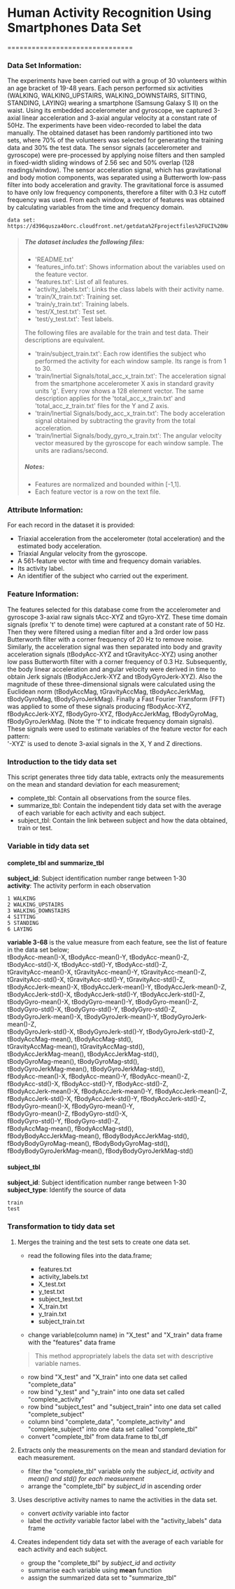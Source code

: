 # Human Activity Recognition Using Smartphones Data Set 
===============================

### Data Set Information:
The experiments have been carried out with a group of 30 volunteers within an age bracket of 19-48 years. Each person performed six activities (WALKING, WALKING_UPSTAIRS, WALKING_DOWNSTAIRS, SITTING, STANDING, LAYING) wearing a smartphone (Samsung Galaxy S II) on the waist. Using its embedded accelerometer and gyroscope, we captured 3-axial linear acceleration and 3-axial angular velocity at a constant rate of 50Hz. The experiments have been video-recorded to label the data manually. The obtained dataset has been randomly partitioned into two sets, where 70% of the volunteers was selected for generating the training data and 30% the test data.
The sensor signals (accelerometer and gyroscope) were pre-processed by applying noise filters and then sampled in fixed-width sliding windows of 2.56 sec and 50% overlap (128 readings/window). The sensor acceleration signal, which has gravitational and body motion components, was separated using a Butterworth low-pass filter into body acceleration and gravity. The gravitational force is assumed to have only low frequency components, therefore a filter with 0.3 Hz cutoff frequency was used. From each window, a vector of features was obtained by calculating variables from the time and frequency domain.
```
data set: https://d396qusza40orc.cloudfront.net/getdata%2Fprojectfiles%2FUCI%20HAR%20Dataset.zip
```
> ##### The dataset includes the following files:
> - 'README.txt'
> - 'features_info.txt': Shows information about the variables used on the feature vector.
> - 'features.txt': List of all features.
> - 'activity_labels.txt': Links the class labels with their activity name.
> - 'train/X_train.txt': Training set.
> - 'train/y_train.txt': Training labels.
> - 'test/X_test.txt': Test set.
> - 'test/y_test.txt': Test labels.
>
> The following files are available for the train and test data. Their descriptions are equivalent. 
> - 'train/subject_train.txt': Each row identifies the subject who performed the activity for each window sample. Its range is from 1 to 30. 
> - 'train/Inertial Signals/total_acc_x_train.txt': The acceleration signal from the smartphone accelerometer X axis in standard gravity units 'g'. Every row shows a 128 element vector. The same description applies for the 'total_acc_x_train.txt' and 'total_acc_z_train.txt' files for the Y and Z axis. 
> - 'train/Inertial Signals/body_acc_x_train.txt': The body acceleration signal obtained by subtracting the gravity from the total acceleration. 
> - 'train/Inertial Signals/body_gyro_x_train.txt': The angular velocity vector measured by the gyroscope for each window sample. The units are radians/second. 
>
> ##### Notes: 
> - Features are normalized and bounded within [-1,1].
> - Each feature vector is a row on the text file.

### Attribute Information:
For each record in the dataset it is provided:
- Triaxial acceleration from the accelerometer (total acceleration) and the estimated body acceleration.
- Triaxial Angular velocity from the gyroscope.
- A 561-feature vector with time and frequency domain variables.
- Its activity label.
- An identifier of the subject who carried out the experiment. 

### Feature Information:
The features selected for this database come from the accelerometer and gyroscope 3-axial raw signals tAcc-XYZ and tGyro-XYZ. These time domain signals (prefix 't' to denote time) were captured at a constant rate of 50 Hz. Then they were filtered using a median filter and a 3rd order low pass Butterworth filter with a corner frequency of 20 Hz to remove noise. Similarly, the acceleration signal was then separated into body and gravity acceleration signals (tBodyAcc-XYZ and tGravityAcc-XYZ) using another low pass Butterworth filter with a corner frequency of 0.3 Hz. 
Subsequently, the body linear acceleration and angular velocity were derived in time to obtain Jerk signals (tBodyAccJerk-XYZ and tBodyGyroJerk-XYZ). Also the magnitude of these three-dimensional signals were calculated using the Euclidean norm (tBodyAccMag, tGravityAccMag, tBodyAccJerkMag, tBodyGyroMag, tBodyGyroJerkMag). 
Finally a Fast Fourier Transform (FFT) was applied to some of these signals producing fBodyAcc-XYZ, fBodyAccJerk-XYZ, fBodyGyro-XYZ, fBodyAccJerkMag, fBodyGyroMag, fBodyGyroJerkMag. (Note the 'f' to indicate frequency domain signals). 
These signals were used to estimate variables of the feature vector for each pattern:  
'-XYZ' is used to denote 3-axial signals in the X, Y and Z directions.

### Introduction to the tidy data set
This script generates three tidy data table, extracts only the measurements on the mean and standard deviation for each measurement;
 - complete_tbl: Contain all observations from the source files.
 - summarize_tbl: Contain the independent tidy data set with the average of each variable for each activity and each subject.
 - subject_tbl: Contain the link between subject and how the data obtained, train or test. 

### Variable in tidy data set
#### complete_tbl and summarize_tbl
 **subject_id**: 	Subject identification number range between 1-30<br />
 **activity**:	The activity perform in each observation<br />
```
1 WALKING
2 WALKING_UPSTAIRS
3 WALKING_DOWNSTAIRS
4 SITTING
5 STANDING
6 LAYING
```
 **variable 3-68** is the value measure from each feature, see the list of feature in the data set below;<br /> 
 tBodyAcc-mean()-X, tBodyAcc-mean()-Y, tBodyAcc-mean()-Z, <br />
 tBodyAcc-std()-X, tBodyAcc-std()-Y, tBodyAcc-std()-Z, <br />
 tGravityAcc-mean()-X, tGravityAcc-mean()-Y, tGravityAcc-mean()-Z, <br />
 tGravityAcc-std()-X, tGravityAcc-std()-Y, tGravityAcc-std()-Z, <br />
 tBodyAccJerk-mean()-X, tBodyAccJerk-mean()-Y, tBodyAccJerk-mean()-Z, <br />
 tBodyAccJerk-std()-X, tBodyAccJerk-std()-Y, tBodyAccJerk-std()-Z, <br />
 tBodyGyro-mean()-X, tBodyGyro-mean()-Y, tBodyGyro-mean()-Z, <br />
 tBodyGyro-std()-X, tBodyGyro-std()-Y, tBodyGyro-std()-Z, <br />
 tBodyGyroJerk-mean()-X, tBodyGyroJerk-mean()-Y, tBodyGyroJerk-mean()-Z, <br />
 tBodyGyroJerk-std()-X, tBodyGyroJerk-std()-Y, tBodyGyroJerk-std()-Z, <br />
 tBodyAccMag-mean(), tBodyAccMag-std(), <br />
 tGravityAccMag-mean(), tGravityAccMag-std(), <br />
 tBodyAccJerkMag-mean(), tBodyAccJerkMag-std(), <br />
 tBodyGyroMag-mean(), tBodyGyroMag-std(), <br />
 tBodyGyroJerkMag-mean(), tBodyGyroJerkMag-std(), <br />
 fBodyAcc-mean()-X, fBodyAcc-mean()-Y, fBodyAcc-mean()-Z, <br />
 fBodyAcc-std()-X, fBodyAcc-std()-Y, fBodyAcc-std()-Z, <br />
 fBodyAccJerk-mean()-X, fBodyAccJerk-mean()-Y, fBodyAccJerk-mean()-Z, <br />
 fBodyAccJerk-std()-X, fBodyAccJerk-std()-Y, fBodyAccJerk-std()-Z, <br />
 fBodyGyro-mean()-X, fBodyGyro-mean()-Y, <br />
 fBodyGyro-mean()-Z, fBodyGyro-std()-X, <br />
 fBodyGyro-std()-Y, fBodyGyro-std()-Z, <br />
 fBodyAccMag-mean(), fBodyAccMag-std(), <br />
 fBodyBodyAccJerkMag-mean(), fBodyBodyAccJerkMag-std(), <br />
 fBodyBodyGyroMag-mean(), fBodyBodyGyroMag-std(), <br />
 fBodyBodyGyroJerkMag-mean(), fBodyBodyGyroJerkMag-std()

#### subject_tbl
 **subject_id**: 	Subject identification number range between 1-30<br />
 **subject_type**:	Identify the source of data
```
train
test
```

### Transformation to tidy data set
1. Merges the training and the test sets to create one data set.
	- read the following files into the data.frame; 
		* features.txt 
		* activity_labels.txt 
		* X_test.txt 
		* y_test.txt 
		* subject_test.txt 
		* X_train.txt 
		* y_train.txt
		* subject_train.txt

	- change variable(column name) in "X_test" and "X_train" data frame with the "features" data frame  

	> This method appropriately labels the data set with descriptive variable names. 

	- row bind "X_test" and "X_train" into one data set called "complete_data"
	- row bind "y_test" and "y_train" into one data set called "complete_activity"
	- row bind "subject_test" and "subject_train" into one data set called "complete_subject"
	- column bind "complete_data", "complete_activity" and "complete_subject" into one data set called "complete_tbl"
	- convert "complete_tbl" from data.frame to tbl_df

2. Extracts only the measurements on the mean and standard deviation for each measurement.
	- filter the "complete_tbl" variable only the *subject_id*, *activity* and *mean() and std() for each measurement*
	- arrange the "complete_tbl" by *subject_id* in ascending order

3. Uses descriptive activity names to name the activities in the data set.
	- convert *activity* variable into factor
	- label the *activity* variable factor label with the "activity_labels" data frame

4. Creates independent tidy data set with the average of each variable for each activity and each subject.
	- group the "complete_tbl" by *subject_id* and *activity*
	- summarise each variable using **mean** function
	- assign the summarized data set to "summarize_tbl"
